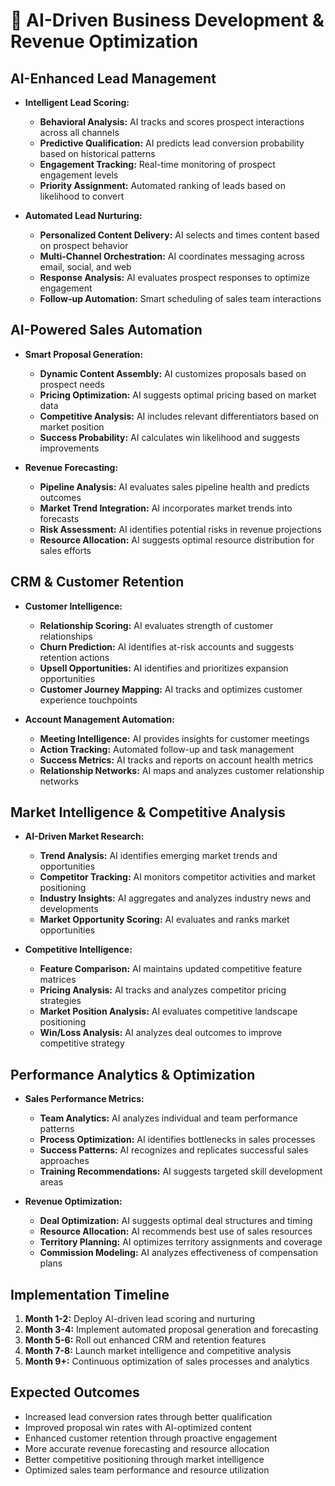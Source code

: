 # 💼 AI-Driven Business Development & Revenue Optimization

## AI-Enhanced Lead Management
- **Intelligent Lead Scoring:**
  - **Behavioral Analysis:** AI tracks and scores prospect interactions across all channels
  - **Predictive Qualification:** AI predicts lead conversion probability based on historical patterns
  - **Engagement Tracking:** Real-time monitoring of prospect engagement levels
  - **Priority Assignment:** Automated ranking of leads based on likelihood to convert

- **Automated Lead Nurturing:**
  - **Personalized Content Delivery:** AI selects and times content based on prospect behavior
  - **Multi-Channel Orchestration:** AI coordinates messaging across email, social, and web
  - **Response Analysis:** AI evaluates prospect responses to optimize engagement
  - **Follow-up Automation:** Smart scheduling of sales team interactions

## AI-Powered Sales Automation
- **Smart Proposal Generation:**
  - **Dynamic Content Assembly:** AI customizes proposals based on prospect needs
  - **Pricing Optimization:** AI suggests optimal pricing based on market data
  - **Competitive Analysis:** AI includes relevant differentiators based on market position
  - **Success Probability:** AI calculates win likelihood and suggests improvements

- **Revenue Forecasting:**
  - **Pipeline Analysis:** AI evaluates sales pipeline health and predicts outcomes
  - **Market Trend Integration:** AI incorporates market trends into forecasts
  - **Risk Assessment:** AI identifies potential risks in revenue projections
  - **Resource Allocation:** AI suggests optimal resource distribution for sales efforts

## CRM & Customer Retention
- **Customer Intelligence:**
  - **Relationship Scoring:** AI evaluates strength of customer relationships
  - **Churn Prediction:** AI identifies at-risk accounts and suggests retention actions
  - **Upsell Opportunities:** AI identifies and prioritizes expansion opportunities
  - **Customer Journey Mapping:** AI tracks and optimizes customer experience touchpoints

- **Account Management Automation:**
  - **Meeting Intelligence:** AI provides insights for customer meetings
  - **Action Tracking:** Automated follow-up and task management
  - **Success Metrics:** AI tracks and reports on account health metrics
  - **Relationship Networks:** AI maps and analyzes customer relationship networks

## Market Intelligence & Competitive Analysis
- **AI-Driven Market Research:**
  - **Trend Analysis:** AI identifies emerging market trends and opportunities
  - **Competitor Tracking:** AI monitors competitor activities and market positioning
  - **Industry Insights:** AI aggregates and analyzes industry news and developments
  - **Market Opportunity Scoring:** AI evaluates and ranks market opportunities

- **Competitive Intelligence:**
  - **Feature Comparison:** AI maintains updated competitive feature matrices
  - **Pricing Analysis:** AI tracks and analyzes competitor pricing strategies
  - **Market Position Analysis:** AI evaluates competitive landscape positioning
  - **Win/Loss Analysis:** AI analyzes deal outcomes to improve competitive strategy

## Performance Analytics & Optimization
- **Sales Performance Metrics:**
  - **Team Analytics:** AI analyzes individual and team performance patterns
  - **Process Optimization:** AI identifies bottlenecks in sales processes
  - **Success Patterns:** AI recognizes and replicates successful sales approaches
  - **Training Recommendations:** AI suggests targeted skill development areas

- **Revenue Optimization:**
  - **Deal Optimization:** AI suggests optimal deal structures and timing
  - **Resource Allocation:** AI recommends best use of sales resources
  - **Territory Planning:** AI optimizes territory assignments and coverage
  - **Commission Modeling:** AI analyzes effectiveness of compensation plans

## Implementation Timeline
1. **Month 1-2:** Deploy AI-driven lead scoring and nurturing
2. **Month 3-4:** Implement automated proposal generation and forecasting
3. **Month 5-6:** Roll out enhanced CRM and retention features
4. **Month 7-8:** Launch market intelligence and competitive analysis
5. **Month 9+:** Continuous optimization of sales processes and analytics

## Expected Outcomes
- Increased lead conversion rates through better qualification
- Improved proposal win rates with AI-optimized content
- Enhanced customer retention through proactive engagement
- More accurate revenue forecasting and resource allocation
- Better competitive positioning through market intelligence
- Optimized sales team performance and resource utilization 